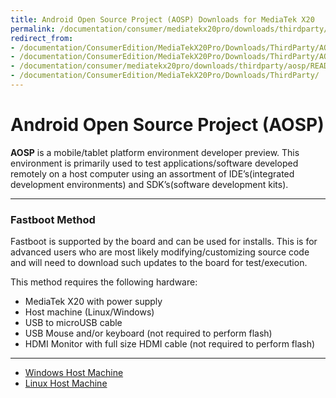 ```yaml
---
title: Android Open Source Project (AOSP) Downloads for MediaTek X20
permalink: /documentation/consumer/mediatekx20pro/downloads/thirdparty/aosp/
redirect_from:
- /documentation/ConsumerEdition/MediaTekX20Pro/Downloads/ThirdParty/AOSP/README.md/
- /documentation/ConsumerEdition/MediaTekX20Pro/Downloads/ThirdParty/AOSP/
- /documentation/consumer/mediatekx20pro/downloads/thirdparty/aosp/README.md/
- /documentation/ConsumerEdition/MediaTekX20Pro/Downloads/ThirdParty/
---
```

# Android Open Source Project (AOSP)

**AOSP** is a mobile/tablet platform environment developer preview. This environment is primarily used to test applications/software developed remotely on a host computer using an assortment of IDE’s(integrated development environments) and SDK’s(software development kits).

***

### Fastboot Method

Fastboot is supported by the board and can be used for installs. This is for advanced users who are most likely modifying/customizing source code and will need to download such updates to the board for test/execution.

This method requires the following hardware:

- MediaTek X20 with power supply
- Host machine (Linux/Windows)
- USB to microUSB cable
- USB Mouse and/or keyboard (not required to perform flash)
- HDMI Monitor with full size HDMI cable (not required to perform flash)

***

- [Windows Host Machine](windows-fastboot.md)
- [Linux Host Machine](linux-fastboot.md)
